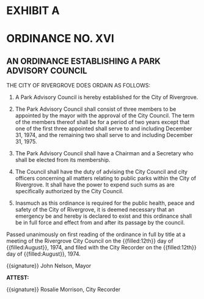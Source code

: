 # EXHIBIT A

# ORDINANCE NO. XVI

## AN ORDINANCE ESTABLISHING A PARK ADVISORY COUNCIL

THE CITY OF RIVERGROVE DOES ORDAIN AS FOLLOWS:

1. A Park Advisory Council is hereby established for the City of Rivergrove.

2. The Park Advisory Council shall consist of three members to be appointed by the mayor with the approval of the City Council. The term of the members thereof shall be for a period of two years except that one of the first three appointed shall serve to and including December 31, 1974, and the remaining two shall serve to and including December 31, 1975.

3. The Park Advisory Council shall have a Chairman and a Secretary who shall be elected from its membership.

4. The Council shall have the duty of advising the City Council and city officers concerning all matters relating to public parks within the City of Rivergrove. It shall have the power to expend such sums as are specifically authorized by the City Council.

5. Inasmuch as this ordinance is required for the public health, peace and safety of the City of Rivergrove, it is deemed necessary that an emergency be and hereby is declared to exist and this ordinance shall be in full force and effect from and after its passage by the council.

Passed unanimously on first reading of the ordinance in full by title at a meeting of the Rivergrove City Council on the {{filled:12th}} day of {{filled:August}}, 1974, and filed with the City Recorder on the {{filled:12th}} day of {{filled:August}}, 1974.

{{signature}}
John Nelson, Mayor

**ATTEST:**

{{signature}}
Rosalie Morrison, City Recorder
